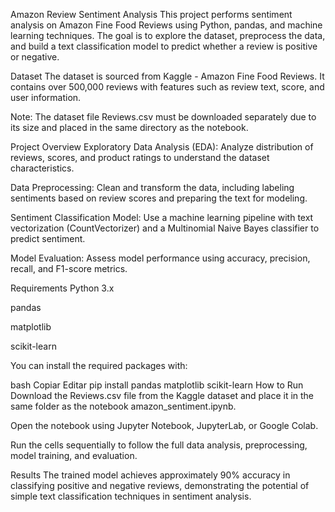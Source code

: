 Amazon Review Sentiment Analysis
This project performs sentiment analysis on Amazon Fine Food Reviews using Python, pandas, and machine learning techniques. The goal is to explore the dataset, preprocess the data, and build a text classification model to predict whether a review is positive or negative.

Dataset
The dataset is sourced from Kaggle - Amazon Fine Food Reviews. It contains over 500,000 reviews with features such as review text, score, and user information.

Note: The dataset file Reviews.csv must be downloaded separately due to its size and placed in the same directory as the notebook.

Project Overview
Exploratory Data Analysis (EDA):
Analyze distribution of reviews, scores, and product ratings to understand the dataset characteristics.

Data Preprocessing:
Clean and transform the data, including labeling sentiments based on review scores and preparing the text for modeling.

Sentiment Classification Model:
Use a machine learning pipeline with text vectorization (CountVectorizer) and a Multinomial Naive Bayes classifier to predict sentiment.

Model Evaluation:
Assess model performance using accuracy, precision, recall, and F1-score metrics.

Requirements
Python 3.x

pandas

matplotlib

scikit-learn

You can install the required packages with:

bash
Copiar
Editar
pip install pandas matplotlib scikit-learn
How to Run
Download the Reviews.csv file from the Kaggle dataset and place it in the same folder as the notebook amazon_sentiment.ipynb.

Open the notebook using Jupyter Notebook, JupyterLab, or Google Colab.

Run the cells sequentially to follow the full data analysis, preprocessing, model training, and evaluation.

Results
The trained model achieves approximately 90% accuracy in classifying positive and negative reviews, demonstrating the potential of simple text classification techniques in sentiment analysis.
